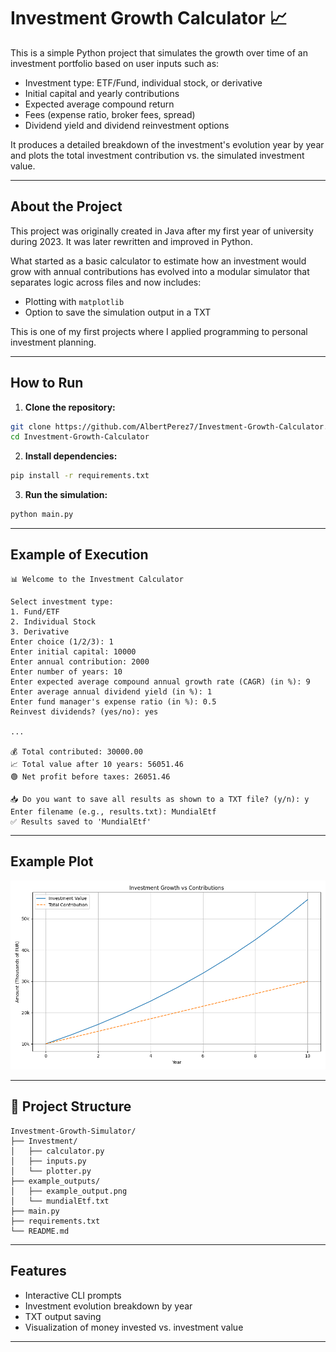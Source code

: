 # Investment Growth Calculator 📈

This is a simple Python project that simulates the growth over time of an investment portfolio based on user inputs such as:

- Investment type: ETF/Fund, individual stock, or derivative
- Initial capital and yearly contributions
- Expected average compound return 
- Fees (expense ratio, broker fees, spread)
- Dividend yield and dividend reinvestment options

It produces a detailed breakdown of the investment's evolution year by year and plots the total investment contribution vs. the simulated investment value.

---

##  About the Project

This project was originally created in Java after my first year of university during 2023. It was later rewritten and improved in Python.

What started as a basic calculator to estimate how an investment would grow with annual contributions has evolved into a modular simulator that separates logic across files and now includes:

- Plotting with `matplotlib`
- Option to save the simulation output in a TXT

This is one of my first projects where I applied programming to personal investment planning.

---

##  How to Run

1. **Clone the repository:**

```bash
git clone https://github.com/AlbertPerez7/Investment-Growth-Calculator.git
cd Investment-Growth-Calculator
```
2. **Install dependencies:**

```bash
pip install -r requirements.txt
```

3. **Run the simulation:**

```bash
python main.py
```

---

##  Example of Execution

```
📊 Welcome to the Investment Calculator

Select investment type:
1. Fund/ETF
2. Individual Stock
3. Derivative
Enter choice (1/2/3): 1
Enter initial capital: 10000
Enter annual contribution: 2000
Enter number of years: 10
Enter expected average compound annual growth rate (CAGR) (in %): 9
Enter average annual dividend yield (in %): 1
Enter fund manager's expense ratio (in %): 0.5
Reinvest dividends? (yes/no): yes

...

💰 Total contributed: 30000.00
📈 Total value after 10 years: 56051.46
🟢 Net profit before taxes: 26051.46

📥 Do you want to save all results as shown to a TXT file? (y/n): y
Enter filename (e.g., results.txt): MundialEtf
✅ Results saved to 'MundialEtf'
```

---

## Example Plot

![Investment Growth Example](example_outputs/example_output.png)

---

## 📁 Project Structure

```
Investment-Growth-Simulator/
├── Investment/
│   ├── calculator.py
│   ├── inputs.py
│   └── plotter.py
├── example_outputs/
│   ├── example_output.png
│   └── mundialEtf.txt
├── main.py
├── requirements.txt
└── README.md
```


---

##  Features

- Interactive CLI prompts
- Investment evolution breakdown by year
- TXT output saving
- Visualization of money invested vs. investment value

---

